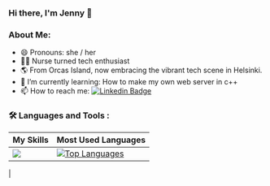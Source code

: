 ### Hi there, I'm Jenny 👋

### About Me:

- 😄 Pronouns: she / her
- 👩‍⚕️ Nurse turned tech enthusiast
- 🌎 From Orcas Island, now embracing the vibrant tech scene in Helsinki.
- 🌱 I’m currently learning: How to make my own web server in c++
- 📫 How to reach me: [![Linkedin Badge](https://img.shields.io/badge/LinkedIn-blue?style=flat&logo=Linkedin&logoColor=white)]([https://www.linkedin.com/in//](https://www.linkedin.com/in/jenny-boucher-technurse/))

### :hammer_and_wrench: Languages and Tools :

| My Skills                            |Most Used Languages                           |
|----------------------------------------|--------------------------------------|
| [![](https://skillicons.dev/icons?i=c,cpp,js,html,css,git,bash,figma,latex,vscode&perline=7)](https://skillicons.dev) | [![Top Languages](https://github-readme-stats.vercel.app/api/top-langs/?username=jboucher154&bg_color=ffffff00&hide=roff)](https://github.com/anuraghazra/github-readme-stats)
|

<!--
![Your GitHub Stats](https://github-readme-stats.vercel.app/api?username=jboucher154&show_icons=true&count_private=true&hide=prs&theme=radical)
<div>

  <img src="https://github.com/devicons/devicon/blob/master/icons/c/c-original.svg" title="C" alt="C" width="40" height="40"/>&nbsp;
  <img src="https://github.com/devicons/devicon/blob/master/icons/cplusplus/cplusplus-original.svg" title="CPP" alt="Cplusplus" width="40" height="40"/>&nbsp;
  <img src="https://github.com/devicons/devicon/blob/master/icons/javascript/javascript-original.svg" title="JavaScript" alt="JavaScript" width="40" height="40"/>&nbsp;
  <img src="https://github.com/devicons/devicon/blob/master/icons/html5/html5-original.svg" title="HTML5" alt="HTML" width="40" height="40"/>&nbsp;
  <img src="https://github.com/devicons/devicon/blob/master/icons/css3/css3-plain-wordmark.svg"  title="CSS3" alt="CSS" width="40" height="40"/>&nbsp;
  <img src="https://github.com/devicons/devicon/blob/master/icons/figma/figma-original.svg" title="Figma" alt="Figma" width="40" height="40"/>&nbsp;
  <img src="https://github.com/devicons/devicon/blob/master/icons/godot/godot-original.svg" title="Godot" alt="Godot" width="40" height="40"/>&nbsp;
  <img src="https://github.com/devicons/devicon/blob/master/icons/git/git-original.svg" title="Git" alt="Git" width="40" height="40"/>&nbsp;
    <img src="https://github.com/devicons/devicon/blob/master/icons/bash/bash-original.svg" title="bash" alt="bash" width="40" height="40"/>&nbsp;
  <img src="https://github.com/devicons/devicon/blob/master/icons/latex/latex-original.svg" title="Latex" alt="Latex" width="40" height="40"/>&nbsp;

</div>
**jboucher154/jboucher154** is a ✨ _special_ ✨ repository because its `README.md` (this file) appears on your GitHub profile.

Here are some ideas to get you started:

- 🔭 I’m currently working on ...
- 👯 I’m looking to collaborate on ...
- 🤔 I’m looking for help with ...
- 💬 Ask me about ...
- ⚡ Fun fact: ...
-->
